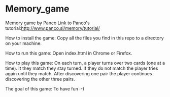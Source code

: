 Memory_game
===========

Memory game by Panco
Link to Panco's tutorial:http://www.panco.si/memory/tutorial/

How to install the game:
Copy all the files you find in this repo to a directory on your machine.

How to run this game:
Open index.html in Chrome or Firefox.

How to play this game:
On each turn, a player turns over two cards (one at a time). It they match they stay turned. If they do not match the player tries again until they match. After discovering one pair the player continues discovering the other three pairs.

The goal of this game:
To have fun :-)
